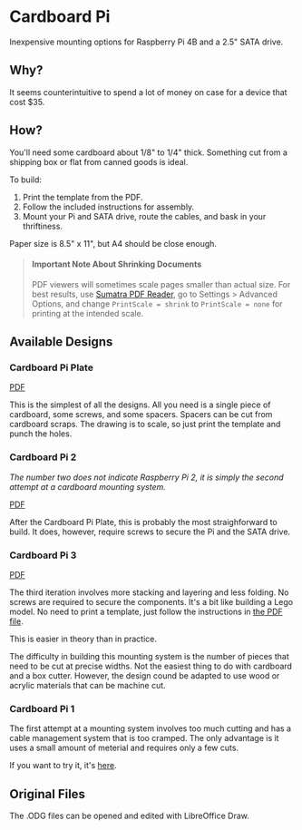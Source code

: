 # Cardboard Pi
Inexpensive mounting options for Raspberry Pi 4B and a 2.5" SATA drive.

## Why?
It seems counterintuitive to spend a lot of money on case for a device that cost $35.

## How?
You'll need some cardboard about 1/8" to 1/4" thick. Something cut from a shipping box or flat from canned goods is ideal.

To build:
1. Print the template from the PDF.
2. Follow the included instructions for assembly.
3. Mount your Pi and SATA drive, route the cables, and bask in your thriftiness.

Paper size is 8.5" x 11", but A4 should be close enough.

>#### Important Note About Shrinking Documents
>PDF viewers will sometimes scale pages smaller than actual size. For best results, use [Sumatra PDF Reader](https://www.sumatrapdfreader.org/free-pdf-reader),
>go to Settings > Advanced Options, and change `PrintScale = shrink` to `PrintScale = none` for printing at the intended scale.

## Available Designs

### Cardboard Pi Plate
[PDF](https://github.com/DavesCodeMusings/cardboard-pi/blob/main/CarboardPiPlate.pdf)

This is the simplest of all the designs. All you need is a single piece of cardboard, some screws, and some spacers.
Spacers can be cut from cardboard scraps. The drawing is to scale, so just print the template and punch the holes.

### Cardboard Pi 2
_The number two does not indicate Raspberry Pi 2, it is simply the second attempt at a cardboard mounting system._

[PDF](https://github.com/DavesCodeMusings/cardboard-pi/blob/main/CardboardPi2.pdf)

After the Cardboard Pi Plate, this is probably the most straighforward to build. It does, however, require screws to
secure the Pi and the SATA drive.

### Cardboard Pi 3
[PDF](https://github.com/DavesCodeMusings/cardboard-pi/blob/main/CardboardPi3.pdf)

The third iteration involves more stacking and layering and less folding. No screws are required to secure the components.
It's a bit like building a Lego model. No need to print a template, just follow the instructions in [the PDF file](CardboardPi3.pdf).

This is easier in theory than in practice.

The difficulty in building this mounting system is the number of pieces that need to be cut at precise widths. Not the easiest thing
to do with cardboard and a box cutter. However, the design cound be adapted to use wood or acrylic materials that can be machine cut.

### Cardboard Pi 1
The first attempt at a mounting system involves too much cutting and has a cable management system that is too cramped. The only
advantage is it uses a small amount of meterial and requires only a few cuts.

If you want to try it, it's [here](CardboardPi.pdf).

## Original Files
The .ODG files can be opened and edited with LibreOffice Draw.
